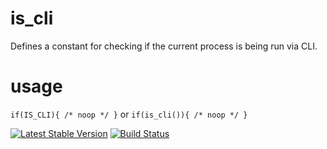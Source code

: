 # is_cli

Defines a constant for checking if the current process is being run via CLI.

# usage

`if(IS_CLI){ /* noop */ }` or `if(is_cli()){ /* noop */ }`

[![Latest Stable Version](https://poser.pugx.org/henderjon/is_cli/v/stable.svg)](https://packagist.org/packages/henderjon/is_cli)
[![Build Status](https://travis-ci.org/henderjon/is_cli.svg?branch=master)](https://travis-ci.org/henderjon/is_cli)





